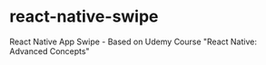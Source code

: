 # react-native-swipe
React Native App Swipe - Based on Udemy Course "React Native: Advanced Concepts"
